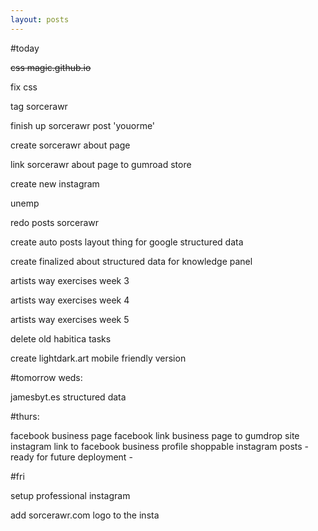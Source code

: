 ```yaml
---
layout: posts
---
```


#today

<s> css magic.github.io </s>

fix css <p> tag sorcerawr

finish up sorcerawr post 'youorme'

create sorcerawr about page

link sorcerawr about page to gumroad store

create new instagram

unemp

redo posts sorcerawr

create auto posts layout thing for google structured data  

create finalized about structured data for knowledge panel

artists way exercises week 3

artists way exercises week 4

artists way exercises week 5

delete old habitica tasks

create lightdark.art mobile friendly version


#tomorrow weds:

jamesbyt.es structured data

#thurs:

facebook business page
facebook link business page to gumdrop site
instagram link to facebook business profile
shoppable instagram posts - ready for future deployment -

#fri

setup professional instagram

add sorcerawr.com logo to the insta 
